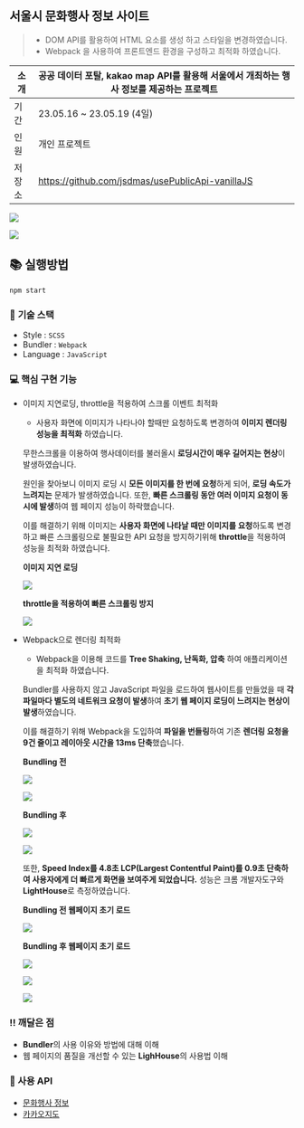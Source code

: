 ## 서울시 문화행사 정보 사이트

> - DOM API를 활용하여 HTML 요소를 생성 하고 스타일을 변경하였습니다.
> - Webpack 을 사용하여 프론트엔드 환경을 구성하고 최적화 하였습니다.

| 소개 | 공공 데이터 포탈, kakao map API를 활용해 서울에서 개최하는 행사 정보를 제공하는 프로젝트 |
| --- | --- |
| 기간 | 23.05.16 ~ 23.05.19 (4일) |
| 인원 | 개인 프로젝트 |
| 저장소 | https://github.com/jsdmas/usePublicApi-vanillaJS |


![](https://file.notion.so/f/s/c1cbc931-b507-46e5-89b3-96cc230b35ba/Untitled.png?id=af0b2306-26eb-482a-bdcc-884709ab5e4c&table=block&spaceId=4ad879ee-8801-419a-8198-54a28ce85176&expirationTimestamp=1691546400000&signature=3aeNM8ioCtzJK3ypxxqdjKKBWd6Yf8qNwzLElITqmdo&downloadName=Untitled.png)  
  
![](https://file.notion.so/f/s/74ed46a8-6f44-43aa-b232-b1caafbd71ec/Untitled.png?id=a86ca360-67a0-4cb2-ba31-d0c9f1db7e25&table=block&spaceId=4ad879ee-8801-419a-8198-54a28ce85176&expirationTimestamp=1691546400000&signature=90TzC7J9YkyQQTczoSKNsZKTNBWNomZTiKIuhnd912U&downloadName=Untitled.png)
  

## 📚 실행방법

```
npm start
```

### 💾 **기술 스택**

- Style : `SCSS`
- Bundler : `Webpack`
- Language : `JavaScript`

### **💻 핵심 구현 기능**

- 이미지 지연로딩, throttle을 적용하여 스크롤 이벤트 최적화
    
    - 사용자 화면에 이미지가 나타나야 할때만 요청하도록 변경하여 **이미지 렌더링 성능을 최적화** 하였습니다.
    
    무한스크롤을 이용하여 행사데이터를 불러올시 **로딩시간이 매우 길어지는 현상**이 발생하였습니다.
    
    원인을 찾아보니 이미지 로딩 시 **모든 이미지를 한 번에 요청**하게 되어, **로딩 속도가 느려지는** 문제가 발생하였습니다. 또한, **빠른 스크롤링 동안 여러 이미지 요청이 동시에 발생**하여 웹 페이지 성능이 하락했습니다.
    
    이를 해결하기 위해 이미지는 **사용자 화면에 나타날 때만 이미지를 요청**하도록 변경하고 빠른 스크롤링으로 불필요한 API 요청을 방지하기위해 **throttle**을 적용하여 성능을 최적화 하였습니다.
    
    **이미지 지연 로딩**
    
    ![](https://file.notion.so/f/s/2e96ebec-19f4-4fe7-ac33-0a7ba52c31c1/Untitled.gif?id=c1874ad9-ab9e-48aa-807c-1289fff161fe&table=block&spaceId=4ad879ee-8801-419a-8198-54a28ce85176&expirationTimestamp=1691546400000&signature=FFaFOnGGnlBAbQKZLOXdowyjBjvtI1QW5NOj6Xp0E94&downloadName=Untitled.gif)
    
    **throttle을 적용하여 빠른 스크롤링 방지**
    
    ![](https://file.notion.so/f/s/5dd49e01-4dc1-4f7e-bd09-75237e22d58a/Untitled.gif?id=b441e7a6-b0d2-4175-8194-57675c08a085&table=block&spaceId=4ad879ee-8801-419a-8198-54a28ce85176&expirationTimestamp=1691546400000&signature=RSXJr38YkcU9td2B4u17OuwrkqrlnDUboM8XzP-JggE&downloadName=Untitled.gif)
    
- Webpack으로 렌더링 최적화
    
    - Webpack을 이용해 코드를 ****Tree Shaking, 난독화, 압축**** 하여 애플리케이션을 최적화 하였습니다.
    
    Bundler를 사용하지 않고 JavaScript 파일을 로드하여 웹사이트를 만들었을 때 **각 파일마다 별도의 네트워크 요청이 발생**하여 **초기 웹 페이지 로딩이 느려지는 현상이 발생**하였습니다.
    
    이를 해결하기 위해 Webpack을 도입하여 **파일을 번들링**하여 기존 **렌더링 요청을 9건 줄이고 레이아웃 시간을 13ms 단축**했습니다.
    
    **Bundling 전**
    
    ![](https://file.notion.so/f/s/d4124ea6-182e-4795-81f4-124e2e26b40b/Untitled.png?id=2a86ca9c-2114-45ec-897e-b9f31606ca79&table=block&spaceId=4ad879ee-8801-419a-8198-54a28ce85176&expirationTimestamp=1691546400000&signature=K9skdUI-qmdbYTGFHBfTExR9MjEGcDAmjq3S-ZDmHoQ&downloadName=Untitled.png)
    
    ![](https://file.notion.so/f/s/b72a92c0-a977-4b89-9086-af38879f422f/Untitled.png?id=7c3d14c2-4677-4a8f-94ac-b94d3e7bc8aa&table=block&spaceId=4ad879ee-8801-419a-8198-54a28ce85176&expirationTimestamp=1691546400000&signature=dXIxLeJ87l-OLthg8bp59JmEZOA6WNAc4anQwqsynLo&downloadName=Untitled.png)
    
    **Bundling 후**
    
    ![](https://file.notion.so/f/s/62d262b2-ceb9-4348-8f21-c68506458fb0/Untitled.png?id=d4b2a3f0-5c70-4aaa-a5f6-48d5177b1dfc&table=block&spaceId=4ad879ee-8801-419a-8198-54a28ce85176&expirationTimestamp=1691546400000&signature=0ejZqK7YDnxvRktN8Ubv5glyTBbd6-ijevtZbRkEZV0&downloadName=Untitled.png)
    
    ![](https://file.notion.so/f/s/c68d3437-68c6-40a1-b933-6c3348180290/Untitled.png?id=d793b6b3-3e65-4e9c-b787-272a69f3b857&table=block&spaceId=4ad879ee-8801-419a-8198-54a28ce85176&expirationTimestamp=1691546400000&signature=viWO5CP8jPj7JontIzaiDn-9uLFlQpzZ7pdvchDQ4Ac&downloadName=Untitled.png)
    
    또한, **Speed Index를 4.8초 LCP(Largest Contentful Paint)를 0.9초 단축하여 사용자에게 더 빠르게 화면을 보여주게 되었습니다.** 성능은 크롬 개발자도구와 **LightHouse**로 측정하였습니다.
    
    **Bundling 전 웹페이지 초기 로드**
    
    ![](https://file.notion.so/f/s/79b51ee6-0d44-4c5e-a2bc-8eb07c952bb3/Untitled.png?id=6f16239a-252d-4606-b941-260fb97e24fe&table=block&spaceId=4ad879ee-8801-419a-8198-54a28ce85176&expirationTimestamp=1691546400000&signature=KsSyZGBIqccUhey3LT5mSXBa6PUGpEEXKfPES8di7d8&downloadName=Untitled.png)
    
    **Bundling 후 웹페이지 초기 로드**
    
    ![](https://file.notion.so/f/s/a5c63671-b240-44f9-9c0a-2573097d4f80/Untitled.png?id=35fb5c4c-fc17-409d-89e0-b8c94bbeff1a&table=block&spaceId=4ad879ee-8801-419a-8198-54a28ce85176&expirationTimestamp=1691546400000&signature=VO5CMrBOHhhh-JEwKY1kNTnqP8cigoRaEskVeSCMc4g&downloadName=Untitled.png)
    
    ![](https://file.notion.so/f/s/50c92c78-dbf7-4cf0-8967-5f183fbd85b8/Untitled.png?id=35aadee9-cfd8-49b0-89cf-c95333a4881f&table=block&spaceId=4ad879ee-8801-419a-8198-54a28ce85176&expirationTimestamp=1691546400000&signature=B6uABWwnrCO-tTOZaUwlpHydf4U3UPlUHIfHr9Els_w&downloadName=Untitled.png)
    
    ![](https://file.notion.so/f/s/4b572aba-3328-4bd0-a5c1-4d083236eb93/Untitled.png?id=da9a7220-9202-436a-84db-b7a6c3843844&table=block&spaceId=4ad879ee-8801-419a-8198-54a28ce85176&expirationTimestamp=1691546400000&signature=ycMzEAJop-qlYKWOiHXeN9S6P71o7hPHKUHDcoiNafM&downloadName=Untitled.png)
    

### ‼️ **깨달은 점**

- **Bundler**의 사용 이유와 방법에 대해 이해
- 웹 페이지의 품질을 개선할 수 있는 **LighHouse**의 사용법 이해

### 📑 사용 API
- [문화행사 정보](http://data.seoul.go.kr/dataList/OA-2269/S/1/datasetView.do)
- [카카오지도](https://apis.map.kakao.com/) 



